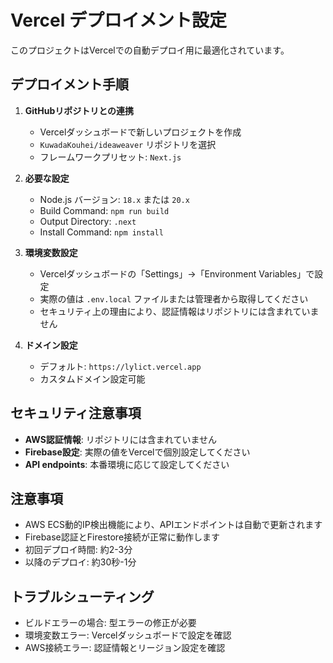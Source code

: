 # Vercel デプロイメント設定

このプロジェクトはVercelでの自動デプロイ用に最適化されています。

## デプロイメント手順

1. **GitHubリポジトリとの連携**
   - Vercelダッシュボードで新しいプロジェクトを作成
   - `KuwadaKouhei/ideaweaver` リポジトリを選択
   - フレームワークプリセット: `Next.js`

2. **必要な設定**
   - Node.js バージョン: `18.x` または `20.x`
   - Build Command: `npm run build`
   - Output Directory: `.next`
   - Install Command: `npm install`

3. **環境変数設定**
   - Vercelダッシュボードの「Settings」→「Environment Variables」で設定
   - 実際の値は `.env.local` ファイルまたは管理者から取得してください
   - セキュリティ上の理由により、認証情報はリポジトリには含まれていません

4. **ドメイン設定**
   - デフォルト: `https://lylict.vercel.app`
   - カスタムドメイン設定可能

## セキュリティ注意事項

- **AWS認証情報**: リポジトリには含まれていません
- **Firebase設定**: 実際の値をVercelで個別設定してください
- **API endpoints**: 本番環境に応じて設定してください

## 注意事項

- AWS ECS動的IP検出機能により、APIエンドポイントは自動で更新されます
- Firebase認証とFirestore接続が正常に動作します
- 初回デプロイ時間: 約2-3分
- 以降のデプロイ: 約30秒-1分

## トラブルシューティング

- ビルドエラーの場合: 型エラーの修正が必要
- 環境変数エラー: Vercelダッシュボードで設定を確認
- AWS接続エラー: 認証情報とリージョン設定を確認
